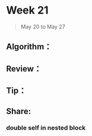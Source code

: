 # Week 21

> May 20 to May 27

## Algorithm：

## Review：

## Tip：

## Share:
### double self in nested block